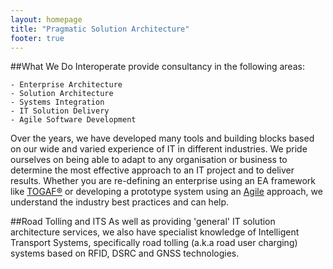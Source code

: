 ```yaml
---
layout: homepage
title: "Pragmatic Solution Architecture"
footer: true
---
```

##What We Do
Interoperate provide consultancy in the following areas:

    - Enterprise Architecture
    - Solution Architecture
    - Systems Integration
    - IT Solution Delivery
    - Agile Software Development

Over the years, we have developed many tools and building blocks based on our wide and varied experience of IT in different industries.  We pride ourselves on being able to adapt to any organisation or business to determine the most effective approach to an IT project and to deliver results.  Whether you are re-defining an enterprise using an EA framework like [TOGAF&reg;](http://www.opengroup.org/togaf/) or developing a prototype system using an [Agile](http://agilemanifesto.org/) approach, we understand the industry best practices and can help.

##Road Tolling and ITS
As well as providing 'general' IT solution architecture services, we also have specialist knowledge of Intelligent Transport Systems, specifically road tolling (a.k.a road user charging) systems based on RFID, DSRC and GNSS technologies.

